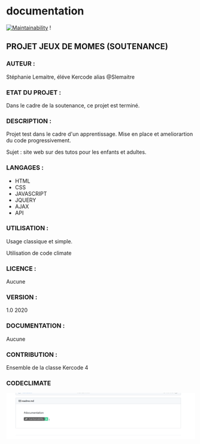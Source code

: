 # documentation

[![Maintainability](https://api.codeclimate.com/v1/badges/a0a098b50ac2b0d49071/maintainability)](https://codeclimate.com/github/Slemaitre56/projet/maintainability) !



## PROJET JEUX DE MOMES (SOUTENANCE)

### AUTEUR : 

Stéphanie Lemaitre, éléve Kercode alias @Slemaitre

### ETAT DU PROJET : 

Dans le cadre de la soutenance, ce projet est terminé.

### DESCRIPTION : 

Projet test dans le cadre d'un apprentissage. Mise en place et ameliorartion du code progressivement.

Sujet : site web sur des tutos pour les enfants et adultes.
              
              
### LANGAGES : 

* HTML 
* CSS 
* JAVASCRIPT 
* JQUERY
* AJAX
* API

### UTILISATION : 

Usage classique et simple.
              
Utilisation de code climate

### LICENCE : 

Aucune

### VERSION : 

1.0 2020

### DOCUMENTATION : 

Aucune

### CONTRIBUTION : 

Ensemble de la classe Kercode 4

### CODECLIMATE

![alt text](public/images/codeclimate.png "note code climate")





